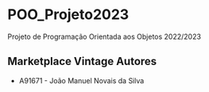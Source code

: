 # POO_Projeto2023

Projeto de Programação Orientada aos Objetos 2022/2023
 ## Marketplace Vintage Autores
 - A91671 - João Manuel Novais da Silva
